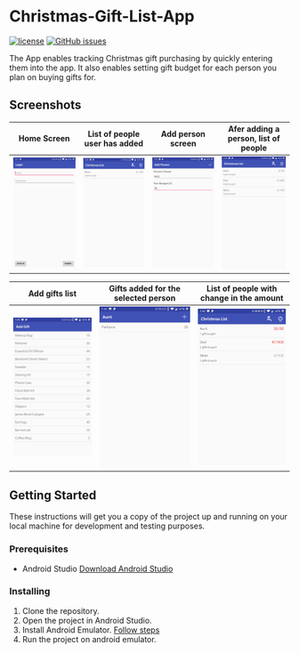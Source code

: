 # Christmas-Gift-List-App
[![license](https://img.shields.io/github/license/Dikshali/Christmas-Gift-List-App?style=flat-square)](https://github.com/Dikshali/Christmas-Gift-List-App/edit/master/LICENSE)
[![GitHub issues](https://img.shields.io/github/issues/Dikshali/Christmas-Gift-List-App?style=flat-square)](https://github.com/Dikshali/Christmas-Gift-List-App/issues)

The App enables tracking Christmas gift purchasing by quickly entering them into the app. It also enables setting gift budget for each person you plan on buying gifts for.

## Screenshots

Home Screen             |List of people user has added             |Add person screen            |Afer adding a person, list of people             |
:-------------------------:|:-------------------------:|:-------------------------:|:-------------------------:
![](screenshot/Capture1.jpg)  |  ![](screenshot/Capture2.jpg) |  ![](screenshot/Capture3.jpg) |  ![](screenshot/Capture4.jpg)

Add gifts list             |Gifts added for the selected person             |List of people with change in the amount            |
:-------------------------:|:-------------------------:|:-------------------------:
![](screenshot/Capture5.jpg)  |  ![](screenshot/Capture6.jpg) |  ![](screenshot/Capture7.jpg)

## Getting Started

These instructions will get you a copy of the project up and running on your local machine for development and testing purposes.

### Prerequisites
* Android Studio [Download Android Studio](https://developer.android.com/studio)

### Installing

1. Clone the repository.
2. Open the project in Android Studio.
3. Install Android Emulator. [Follow steps](https://developer.android.com/studio/run/emulator#install)
4. Run the project on android emulator.
